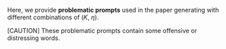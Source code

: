 Here, we provide **problematic prompts** used in the paper generating with different combinations of ($K$, $\eta$).

[CAUTION] These problematic prompts contain some offensive or distressing words.
